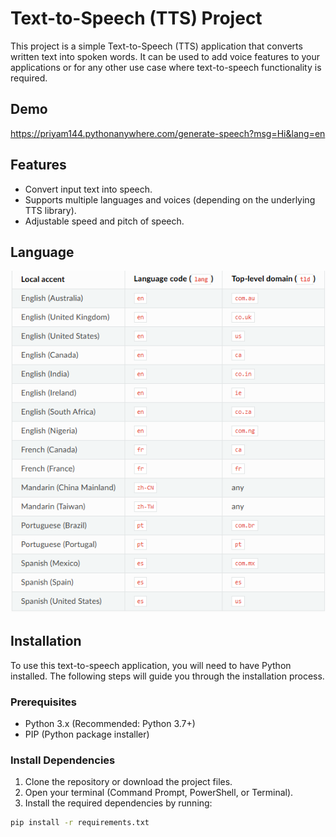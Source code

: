 # Text-to-Speech (TTS) Project

This project is a simple Text-to-Speech (TTS) application that converts written text into spoken words. It can be used to add voice features to your applications or for any other use case where text-to-speech functionality is required.

## Demo
https://priyam144.pythonanywhere.com/generate-speech?msg=Hi&lang=en

## Features

- Convert input text into speech.
- Supports multiple languages and voices (depending on the underlying TTS library).
- Adjustable speed and pitch of speech.

## Language

![Accents](image.png)

## Installation

To use this text-to-speech application, you will need to have Python installed. The following steps will guide you through the installation process.

### Prerequisites

- Python 3.x (Recommended: Python 3.7+)
- PIP (Python package installer)

### Install Dependencies

1. Clone the repository or download the project files.
2. Open your terminal (Command Prompt, PowerShell, or Terminal).
3. Install the required dependencies by running:

```bash
pip install -r requirements.txt
```
